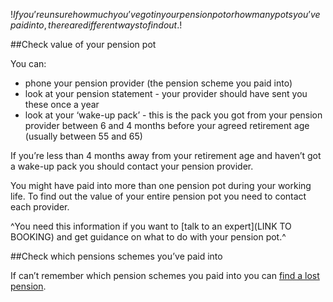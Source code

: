 $!If you’re unsure how much you’ve got in your pension pot or how many pots you’ve paid into, there are different ways to find out.$!

##Check value of your pension pot

You can:

- phone your pension provider (the pension scheme you paid into)
- look at your pension statement - your provider should have sent you these once a year
- look at your ‘wake-up pack’ - this is the pack you got from your pension provider between 6 and 4 months before your agreed retirement age (usually between 55 and 65)

If you’re less than 4 months away from your retirement age and haven’t got a wake-up pack you should contact your pension provider.

You might have paid into more than one pension pot during your working life. To find out the value of your entire pension pot you need to contact each provider.

^You need this information if you want to [talk to an expert](LINK TO BOOKING) and get guidance on what to do with your pension pot.^

##Check which pensions schemes you’ve paid into

If can’t remember which pension schemes you paid into you can [find a lost pension](www.gov.uk/find-lost-pension).
